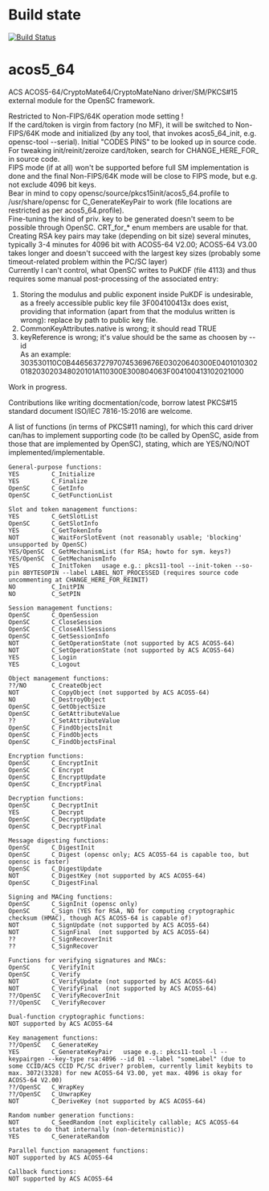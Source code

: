 # Build state

[![Build Status](https://travis-ci.org/carblue/acos5_64.svg?branch=master)](https://travis-ci.org/carblue/acos5_64)

# acos5_64

ACS ACOS5-64/CryptoMate64/CryptoMateNano driver/SM/PKCS#15 external module for the OpenSC framework.<br>

Restricted to Non-FIPS/64K operation mode setting !<br>
If the card/token is virgin from factory (no MF), it will be switched to Non-FIPS/64K mode and initialized (by any tool, that invokes acos5_64_init, e.g. opensc-tool --serial). Initial "CODES PINS" to be looked up in source code.<br>
For tweaking init/reinit/zeroize card/token, search for CHANGE_HERE_FOR_  in source code.<br>
FIPS mode (if at all) won't be supported before full SM implementation is done and the final Non-FIPS/64K mode will be close to FIPS mode, but e.g. not exclude 4096 bit keys.<br>
Bear in mind to copy opensc/source/pkcs15init/acos5_64.profile to /usr/share/opensc for C_GenerateKeyPair to work (file locations are restricted as per acos5_64.profile).<br>
Fine-tuning the kind of priv. key to be generated doesn't seem to be possible through OpenSC. CRT_for_* enum members are usable for that.<br>
Creating RSA key pairs may take (depending on bit size) several minutes, typically 3-4 minutes for 4096 bit with ACOS5-64 V2.00; ACOS5-64 V3.00 takes longer and doesn't succeed with the largest key sizes (probably some timeout-related problem within the PC/SC layer)<br>
Currently I can't control, what OpenSC writes to PuKDF (file 4113) and thus requires some manual post-processing of the associated entry:<br>
1. Storing the modulus and public exponent inside PuKDF is undesirable, as a freely accessible public key file 3F004100413x does exist, providing that information (apart from that the modulus written is wrong): replace by path to public key file.<br>
2. CommonKeyAttributes.native is wrong; it should read TRUE<br>
3. keyReference is wrong; it's value should be the same as choosen by --id<br>
As an example: 303530110C0B446563727970745369676E03020640300E0401010302018203020348020101A110300E300804063F004100413102021000

Work in progress.

Contributions like writing docmentation/code, borrow latest PKCS#15 standard document ISO/IEC 7816-15:2016 are welcome.

A list of functions (in terms of PKCS#11 naming), for which this card driver can/has to implement supporting code (to be called by OpenSC, aside from those that are implemented by OpenSC), stating, which are YES/NO/NOT implemented/implementable.<br>

	General-purpose functions:
	YES         C_Initialize
	YES         C_Finalize
	OpenSC      C_GetInfo
	OpenSC      C_GetFunctionList

	Slot and token management functions:
	YES         C_GetSlotList
	OpenSC      C_GetSlotInfo
	YES         C_GetTokenInfo
	NOT         C_WaitForSlotEvent (not reasonably usable; 'blocking' unsupported by OpenSC)
	YES/OpenSC  C_GetMechanismList (for RSA; howto for sym. keys?)
	YES/OpenSC  C_GetMechanismInfo
	YES         C_InitToken   usage e.g.: pkcs11-tool --init-token --so-pin 8BYTESOPIN --label LABEL_NOT_PROCESSED (requires source code uncommenting at CHANGE_HERE_FOR_REINIT)
	NO          C_InitPIN
	NO          C_SetPIN

	Session management functions:
	OpenSC      C_OpenSession
	OpenSC      C_CloseSession
	OpenSC      C_CloseAllSessions
	OpenSC      C_GetSessionInfo
	NOT         C_GetOperationState (not supported by ACS ACOS5-64)
	NOT         C_SetOperationState (not supported by ACS ACOS5-64)
	YES         C_Login
	YES         C_Logout

	Object management functions:
	??/NO       C_CreateObject
	NOT         C_CopyObject (not supported by ACS ACOS5-64)
	NO          C_DestroyObject
	OpenSC      C_GetObjectSize
	OpenSC      C_GetAttributeValue
	??          C_SetAttributeValue
	OpenSC      C_FindObjectsInit
	OpenSC      C_FindObjects
	OpenSC      C_FindObjectsFinal

	Encryption functions:
	OpenSC      C_EncryptInit
	OpenSC      C Encrypt
	OpenSC      C_EncryptUpdate
	OpenSC      C_EncryptFinal

	Decryption functions:
	OpenSC      C_DecryptInit
	YES         C_Decrypt
	OpenSC      C_DecryptUpdate
	OpenSC      C_DecryptFinal

	Message digesting functions:
	OpenSC      C_DigestInit
	OpenSC      C_Digest (opensc only; ACS ACOS5-64 is capable too, but opensc is faster)
	OpenSC      C_DigestUpdate
	NOT         C_DigestKey (not supported by ACS ACOS5-64)
	OpenSC      C_DigestFinal

	Signing and MACing functions:
	OpenSC      C_SignInit (opensc only)
	OpenSC      C_Sign (YES for RSA, NO for computing cryptographic checksum (HMAC), though ACS ACOS5-64 is capable of)
	NOT         C_SignUpdate (not supported by ACS ACOS5-64)
	NOT         C_SignFinal  (not supported by ACS ACOS5-64)
	??          C_SignRecoverInit
	??          C_SignRecover

	Functions for verifying signatures and MACs:
	OpenSC      C_VerifyInit
	OpenSC      C_Verify
	NOT         C_VerifyUpdate (not supported by ACS ACOS5-64)
	NOT         C_VerifyFinal  (not supported by ACS ACOS5-64)
	??/OpenSC   C_VerifyRecoverInit
	??/OpenSC   C_VerifyRecover

	Dual-function cryptographic functions:
	NOT supported by ACS ACOS5-64

	Key management functions:
	??/OpenSC   C_GenerateKey
	YES         C_GenerateKeyPair   usage e.g.: pkcs11-tool -l --keypairgen --key-type rsa:4096 --id 01 --label "someLabel" (due to some CCID/ACS CCID PC/SC driver? problem, currently limit keybits to max. 3072(3328) for new ACOS5-64 V3.00, yet max. 4096 is okay for ACOS5-64 V2.00)
	??/OpenSC   C_WrapKey
	??/OpenSC   C_UnwrapKey
	NOT         C_DeriveKey (not supported by ACS ACOS5-64)

	Random number generation functions:
	NOT         C_SeedRandom (not explicitely callable; ACS ACOS5-64 states to do that internally (non-deterministic))
	YES         C_GenerateRandom

	Parallel function management functions:
	NOT supported by ACS ACOS5-64

	Callback functions:
	NOT supported by ACS ACOS5-64
